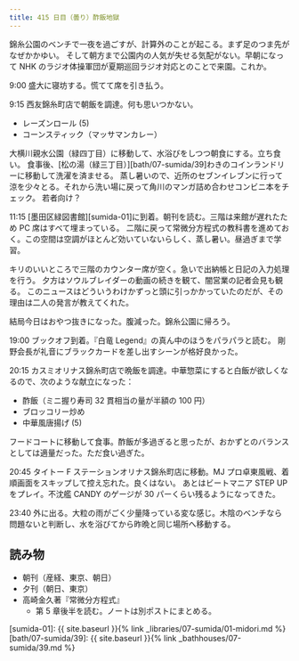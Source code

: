 ```yaml
---
title: 415 日目（曇り）酢飯地獄
---
```


錦糸公園のベンチで一夜を過ごすが、計算外のことが起こる。まず足のつま先がなぜかかゆい。
そして朝方まで公園内の人気が失せる気配がない。早朝になって NHK のラジオ体操軍団が夏期巡回ラジオ対応とのことで来園。これか。

9:00 盛大に寝坊する。慌てて席を引き払う。

9:15 西友錦糸町店で朝飯を調達。何も思いつかない。

* レーズンロール (5)
* コーンスティック（マッサマンカレー）

大横川親水公園（緑四丁目）に移動して、水浴びをしつつ朝食にする。立ち食い。
食事後、[松の湯（緑三丁目）][bath/07-sumida/39]わきのコインランドリーに移動して洗濯を済ませる。
蒸し暑いので、近所のセブンイレブンに行って涼を少々とる。それから洗い場に戻って角川のマンガ詰め合わせコンビニ本をチェック。
若者向け？

11:15 [墨田区緑図書館][sumida-01]に到着。朝刊を読む。三階は来館が遅れたため PC 席はすべて埋まっている。
二階に戻って常微分方程式の教科書を進めておく。この空間は空調がほとんど効いていないらしく、蒸し暑い。昼過ぎまで学習。

キリのいいところで三階のカウンター席が空く。急いで出納帳と日記の入力処理を行う。
夕方はソウルブレイダーの動画の続きを観て、闇営業の記者会見も観る。
このニュースはどういうわけかずっと頭に引っかかっていたのだが、その理由は二人の発言が教えてくれた。

結局今日はおやつ抜きになった。腹減った。錦糸公園に帰ろう。

19:00 ブックオフ到着。『白竜 Legend』の真ん中のほうをパラパラと読む。
剛野会長が礼音にブラックカードを差し出すシーンが格好良かった。

20:15 カスミオリナス錦糸町店で晩飯を調達。中華惣菜にすると白飯が欲しくなるので、次のような献立になった：

* 酢飯（ミニ握り寿司 32 貫相当の量が半額の 100 円）
* ブロッコリー炒め
* 中華風唐揚げ (5)

フードコートに移動して食事。酢飯が多過ぎると思ったが、おかずとのバランスとしては適量だった。ただ食い過ぎた。

20:45 タイトー F ステーションオリナス錦糸町店に移動。MJ プロ卓東風戦、着順画面をスキップして控え忘れた。良くはない。
あとはビートマニア STEP UP をプレイ。不沈艦 CANDY のゲージが 30 パーくらい残るようになってきた。

23:40 外に出る。大粒の雨がごく少量降っている変な感じ。木陰のベンチなら問題ないと判断し、水を浴びてから昨晩と同じ場所へ移動する。

## 読み物

* 朝刊（産経、東京、朝日）
* 夕刊（朝日、東京）
* 高崎金久著『常微分方程式』
  * 第 5 章後半を読む。ノートは別ポストにまとめる。

[sumida-01]: {{ site.baseurl }}{% link _libraries/07-sumida/01-midori.md %}
[bath/07-sumida/39]: {{ site.baseurl }}{% link _bathhouses/07-sumida/39.md %}
